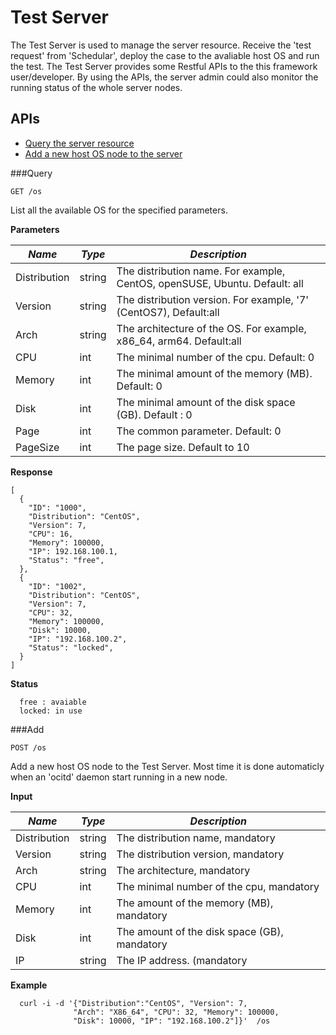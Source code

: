# Test Server 
The Test Server is used to manage the server resource.
Receive the 'test request' from 'Schedular', deploy the case to the avaliable host OS and run the test.
The Test Server provides some Restful APIs to the this framework user/developer.
By using the APIs, the server admin could also monitor the running status of the whole server nodes.

## APIs

* [Query the server resource](#query "query") 
* [Add a new host OS node to the server](#add "Add")


###Query

```
GET /os
```
List all the available OS for the specified parameters.

**Parameters**

| *Name* | *Type* | *Description* |
| -------| ------ | --------- |
| Distribution |	string | The distribution name. For example, CentOS, openSUSE, Ubuntu. Default: all |
| Version | string | The distribution version. For example, '7' (CentOS7), Default:all |
| Arch | string | The architecture of the OS. For example, x86_64, arm64. Default:all |
| CPU | int | The minimal number of the cpu. Default: 0 |
| Memory | int | The minimal amount of the memory (MB). Default: 0 |
| Disk | int | The minimal amount of the disk space (GB). Default : 0 |
| Page | int | The common parameter. Default: 0 |
| PageSize | int | The page size. Default to 10 |

**Response**

```
[
  {
    "ID": "1000",
    "Distribution": "CentOS",
    "Version": 7,
    "CPU": 16,
    "Memory": 100000,
    "IP": 192.168.100.1,
    "Status": "free",
  },
  {
    "ID": "1002",
    "Distribution": "CentOS",
    "Version": 7,
    "CPU": 32,
    "Memory": 100000,
    "Disk": 10000,
    "IP": "192.168.100.2",
    "Status": "locked",
  }
]
```

**Status**
```
  free : avaiable
  locked: in use
```

###Add
```
POST /os
```
Add a new host OS node to the Test Server. Most time it is done automaticly when an 'ocitd' daemon start running in a new node.

**Input**

| *Name* | *Type* | *Description* |
| -------| ------ | --------- |
| Distribution | string | The distribution name, mandatory |
| Version | string | The distribution version, mandatory |
| Arch | string | The architecture, mandatory |
| CPU | int | The minimal number of the cpu, mandatory |
| Memory | int | The amount of the memory (MB), mandatory |
| Disk | int | The amount of the disk space (GB), mandatory |
| IP | string | The IP address. (mandatory |

**Example**
```
  curl -i -d '{"Distribution":"CentOS", "Version": 7,
              "Arch": "X86_64", "CPU": 32, "Memory": 100000, 
              "Disk": 10000, "IP": "192.168.100.2"]}'  /os
```
